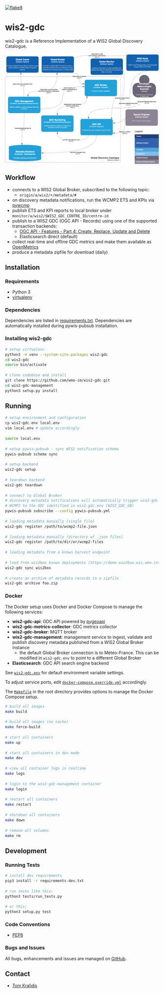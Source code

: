 [![flake8](https://github.com/wmo-im/wis2-gdc/workflows/flake8/badge.svg)](https://github.com/wmo-im/wis2-gdc/actions)

# wis2-gdc

wis2-gdc is a Reference Implementation of a WIS2 Global Discovery Catalogue.

<a href="docs/architecture/c4.container.png"><img alt="WIS2 GDC C4 component diagram" src="docs/architecture/c4.container.png" width="800"/></a>

## Workflow

- connects to a WIS2 Global Broker, subscribed to the following topic:
  - `origin/a/wis2/+/metadata/#`
- on discovery metadata notifications, run the WCMP2 ETS and KPIs via [pywcmp](https://github.com/wmo-im/pywcmp)
- publish ETS and KPI reports to local broker under `monitor/a/wis2/$WIS2_GDC_CENTRE_ID/centre-id`
- publish to a WIS2 GDC (OGC API - Records) using one of the supported transaction backends:
  - [OGC API - Features - Part 4: Create, Replace, Update and Delete](https://docs.ogc.org/DRAFTS/20-002.html)
  - Elasticsearch direct (default)
- collect real-time and offline GDC metrics and make them available as [OpenMetrics](https://openmetrics.io)
- produce a metadata zipfile for download (daily)

## Installation

### Requirements
- Python 3
- [virtualenv](https://virtualenv.pypa.io)

### Dependencies
Dependencies are listed in [requirements.txt](requirements.txt). Dependencies
are automatically installed during pywis-pubsub installation.

### Installing wis2-gdc

```bash
# setup virtualenv
python3 -m venv --system-site-packages wis2-gdc
cd wis2-gdc
source bin/activate

# clone codebase and install
git clone https://github.com/wmo-im/wis2-gdc.git
cd wis2-gdc-management
python3 setup.py install
```

## Running

```bash
# setup environment and configuration
cp wis2-gdc.env local.env
vim local.env # update accordingly

source local.env

# setup pywis-pubsub - sync WIS2 notification schema
pywis-pubsub schema sync

# setup backend
wis2-gdc setup

# teardown backend
wis2-gdc teardown

# connect to Global Broker
# discovery metadata notifications will automatically trigger wis2-gdc to validate and publish
# WCMP2 to the GDC identified in wis2-gdc.env (WIS2_GDC_GB)
pywis-pubsub subscribe --config pywis-pubsub.yml

# loading metadata manually (single file)
wis2-gdc register /path/to/wcmp2-file.json

# loading metadata manually (directory of .json files)
wis2-gdc register /path/to/dir/or/wcmp2-files

# loading metadata from a known harvest endpoint

# load from wis2box known deployments (https://demo.wis2box.wis.wmo.int)
wis2-gdc sync wis2box

# create an archive of metadata records to a zipfile
wis2-gdc archive foo.zip
```

### Docker

The Docker setup uses Docker and Docker Compose to manage the following services:

- **wis2-gdc-api**: GDC API powered by [pygeoapi](https://pygeoapi.io)
- **wis2-gdc-metrics-collector**: GDC metrics collector
- **wis2-gdc-broker**: MQTT broker
- **wis2-gdc-management**: management service to ingest, validate and publish discovery metadata published from a WIS2 Global Broker instance
  - the default Global Broker connection is to Météo-France.  This can be modified in `wis2-gdc.env` to point to a different Global Broker
- **Elasticsearch**: GDC API search engine backend

See [`wis2-gdc.env`](wis2-gdc.env) for default environment variable settings.

To adjust service ports, edit [`docker-compose.override.yml`](docker-compose.override.yml) accordingly.

The [`Makefile`](Makefile) in the root directory provides options to manage the Docker Compose setup.

```bash
# build all images
make build

# build all images (no cache)
make force-build

# start all containers
make up

# start all containers in dev mode
make dev

# view all container logs in realtime
make logs

# login to the wis2-gdc-management container
make login

# restart all containers
make restart

# shutdown all containers
make down

# remove all volumes
make rm
```

## Development

### Running Tests

```bash
# install dev requirements
pip3 install -r requirements-dev.txt

# run tests like this:
python3 tests/run_tests.py

# or this:
python3 setup.py test
```

### Code Conventions

* [PEP8](https://www.python.org/dev/peps/pep-0008)

### Bugs and Issues

All bugs, enhancements and issues are managed on [GitHub](https://github.com/wmo-im/wis2-gdc/issues).

## Contact

* [Tom Kralidis](https://github.com/tomkralidis)
